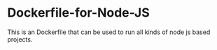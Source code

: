# Dockerfile-for-Node-JS
This is an Dockerfile that can be used to run all kinds of node js based projects.
